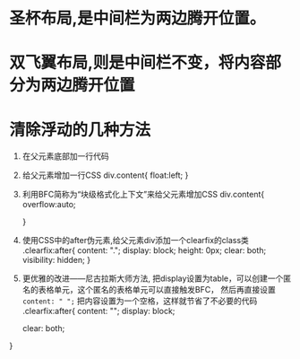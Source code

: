 # 圣杯布局,是中间栏为两边腾开位置。

# 双飞翼布局,则是中间栏不变，将内容部分为两边腾开位置


# 清除浮动的几种方法
1. 在父元素底部加一行代码 <div style="clear:both;"></div>
2. 给父元素增加一行CSS 
    div.content{
      float:left;
    }

3. 利用BFC简称为“块级格式化上下文”来给父元素增加CSS
    div.content{
      overflow:auto;
      <!-- overflow: scroll -->
      <!-- overflow: hidden -->
    }

4. 使用CSS中的after伪元素,给父元素div添加一个clearfix的class类
    .clearfix:after{
      content: ".";
      display: block;
      height: 0px;
      clear: both;
      visibility: hidden;
    }

5. 更优雅的改进——尼古拉斯大师方法, 
把display设置为table，可以创建一个匿名的表格单元，这个匿名的表格单元可以直接触发BFC，
然后再直接设置<code>content: " ";</code>
把内容设置为一个空格，这样就节省了不必要的代码
  .clearfix:after{
    content: "";
    display: block;
    <!-- height: 0px; -->
    clear: both;
    <!-- visibility: hidden; -->
  }
